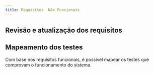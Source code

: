 ```yaml
---
title: Requisitos  Não Funcionais
---
```


## Revisão e atualização dos requisitos

## Mapeamento dos testes

Com base nos requisitos funcionais, é possível mapear os testes que comprovam o funcionamento do sistema.
